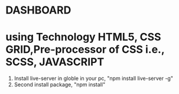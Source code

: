 # DASHBOARD 

# using Technology HTML5, CSS GRID,Pre-processor of CSS i.e., SCSS, JAVASCRIPT

1. Install live-server in globle in your pc, "npm install live-server -g"
2. Second install package, "npm install"
